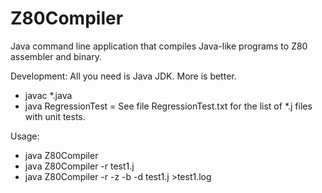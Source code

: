 # Z80Compiler
Java command line application that compiles Java-like programs to Z80 assembler and binary.

Development:
All you need is Java JDK. More is better.
* javac *.java
* java RegressionTest
= See file RegressionTest.txt for the list of *.j files with unit tests.

Usage:
* java Z80Compiler
* java Z80Compiler -r test1.j
* java Z80Compiler -r -z -b -d test1.j >test1.log
